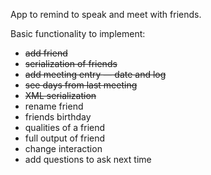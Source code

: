 App to remind to speak and meet with friends.

Basic functionality to implement:
- ~~add friend~~
- ~~serialization of friends~~
- ~~add meeting entry — date and log~~
- ~~see days from last meeting~~
- ~~XML serialization~~
- rename friend
- friends birthday
- qualities of a friend
- full output of friend
- change interaction
- add questions to ask next time